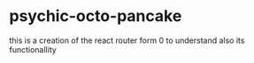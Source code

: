 # psychic-octo-pancake
this is a creation of the react router form 0 to understand also its functionallity
